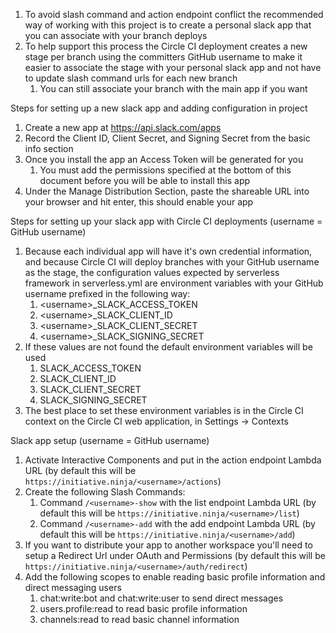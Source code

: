 1. To avoid slash command and action endpoint conflict the recommended way of working with this project is to create a personal slack app that you can associate with your branch deploys
1. To help support this process the Circle CI deployment creates a new stage per branch using the committers GitHub username to make it easier to associate the stage with your personal slack app and not have to update slash command urls for each new branch
   1. You can still associate your branch with the main app if you want

Steps for setting up a new slack app and adding configuration in project

1. Create a new app at https://api.slack.com/apps
1. Record the Client ID, Client Secret, and Signing Secret from the basic info section
1. Once you install the app an Access Token will be generated for you
   1. You must add the permissions specified at the bottom of this document before you will be able to install this app
1. Under the Manage Distribution Section, paste the shareable URL into your browser and hit enter, this should enable your app

Steps for setting up your slack app with Circle CI deployments (username = GitHub username)

1. Because each individual app will have it's own credential information, and because Circle CI will deploy branches with your GitHub username as the stage, the configuration values expected by serverless framework in serverless.yml are environment variables with your GitHub username prefixed in the following way:
   1. \<username\>\_SLACK_ACCESS_TOKEN
   1. \<username\>\_SLACK_CLIENT_ID
   1. \<username\>\_SLACK_CLIENT_SECRET
   1. \<username\>\_SLACK_SIGNING_SECRET
1. If these values are not found the default environment variables will be used
   1. SLACK_ACCESS_TOKEN
   1. SLACK_CLIENT_ID
   1. SLACK_CLIENT_SECRET
   1. SLACK_SIGNING_SECRET
1. The best place to set these environment variables is in the Circle CI context on the Circle CI web application, in Settings -> Contexts

Slack app setup (username = GitHub username)

1. Activate Interactive Components and put in the action endpoint Lambda URL (by default this will be `https://initiative.ninja/<username>/actions`)
1. Create the following Slash Commands:
   1. Command `/<username>-show` with the list endpoint Lambda URL (by default this will be `https://initiative.ninja/<username>/list`)
   1. Command `/<username>-add` with the add endpoint Lambda URL (by default this will be `https://initiative.ninja/<username>/add`)
1. If you want to distribute your app to another workspace you'll need to setup a Redirect Url under OAuth and Permissions (by default this will be `https://initiative.ninja/<username>/auth/redirect`)
1. Add the following scopes to enable reading basic profile information and direct messaging users
   1. chat:write:bot and chat:write:user to send direct messages
   1. users.profile:read to read basic profile information
   1. channels:read to read basic channel information
